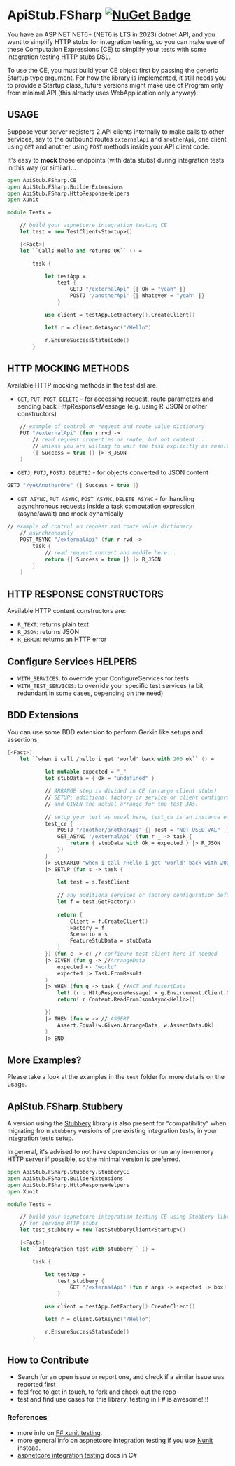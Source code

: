 # ApiStub.FSharp [![NuGet Badge](https://buildstats.info/nuget/ApiStub.FSharp)](https://www.nuget.org/packages/ApiStub.FSharp)

You have an ASP NET NET6+ (NET6 is LTS in 2023) dotnet API, and you want to simplify HTTP stubs for integration
testing, so you can make use of these Computation Expressions (CE) to simplify
your tests with some integration testing HTTP stubs DSL. 

To use the CE, you must build your CE object first by passing the generic Startup type argument. 
For how the library is implemented, it still needs you to provide a Startup class, 
future versions might make use of Program only from minimal API (this already uses WebApplication only anyway).


## USAGE

Suppose your server registers 2 API clients internally to make calls to other services, say to the outbound routes `externalApi` and `anotherApi`,
one client using `GET` and another using `POST` methods inside your API client code. 

It's easy to **mock** those endpoints (with data stubs) during integration tests in this way (or similar)...

```fsharp
open ApiStub.FSharp.CE
open ApiStub.FSharp.BuilderExtensions
open ApiStub.FSharp.HttpResponseHelpers
open Xunit

module Tests =

    // build your aspnetcore integration testing CE
    let test = new TestClient<Startup>()

    [<Fact>]
    let ``Calls Hello and returns OK`` () =

        task {

            let testApp =
                test { 
                    GETJ "/externalApi" {| Ok = "yeah" |}
                    POSTJ "/anotherApi" {| Whatever = "yeah" |}
                }

            use client = testApp.GetFactory().CreateClient()

            let! r = client.GetAsync("/Hello")

            r.EnsureSuccessStatusCode()
        } 
```

## HTTP MOCKING METHODS

Available HTTP mocking methods in the test dsl are: 

* `GET`, `PUT`, `POST`, `DELETE` - for accessing request, route parameters and sending back HttpResponseMessage (e.g. using R_JSON or other constructors)

```fsharp
    // example of control on request and route value dictionary
    PUT "/externalApi" (fun r rvd -> 
        // read request properties or route, but not content...
        // unless you are willing to wait the task explicitly as result
        {| Success = true |} |> R_JSON 
    )
```

* `GETJ`, `PUTJ`, `POSTJ`, `DELETEJ` - for objects converted to JSON content

```fsharp
GETJ "/yetAnotherOne" {| Success = true |}
```

* `GET_ASYNC`, `PUT_ASYNC`, `POST_ASYNC`, `DELETE_ASYNC` - for handling asynchronous requests inside a task computation expression (async/await) and mock dynamically

```fsharp
// example of control on request and route value dictionary
    // asynchronously
    POST_ASYNC "/externalApi" (fun r rvd -> 
        task {
            // read request content and meddle here...
            return {| Success = true |} |> R_JSON 
        }
    )
```

## HTTP RESPONSE CONSTRUCTORS

Available HTTP content constructors are: 

* `R_TEXT`: returns plain text
* `R_JSON`: returns JSON
* `R_ERROR`: returns an HTTP error

## Configure Services HELPERS

* `WITH_SERVICES`: to override your ConfigureServices for tests
* `WITH_TEST_SERVICES`: to override your specific test services (a bit redundant in some cases, depending on the need)

## BDD Extensions

You can use some BDD extension to perform Gerkin like setups and assertions

```fsharp
[<Fact>]
    let ``when i call /hello i get 'world' back with 200 ok`` () =
            
            let mutable expected = "_"
            let stubData = { Ok = "undefined" }

            // ARRANGE step is divided in CE (arrange client stubs)
            // SETUP: additional factory or service or client configuration
            // and GIVEN the actual arrange for the test 3As.
                
            // setup your test as usual here, test_ce is an instance of TestClient<TStartup>()
            test_ce {
                POSTJ "/another/anotherApi" {| Test = "NOT_USED_VAL" |}
                GET_ASYNC "/externalApi" (fun r _ -> task { 
                    return { stubData with Ok = expected } |> R_JSON 
                })
            }
            |> SCENARIO "when i call /Hello i get 'world' back with 200 ok"
            |> SETUP (fun s -> task {
            
                let test = s.TestClient
                
                // any additiona services or factory configuration before this point
                let f = test.GetFactory() 
                
                return {
                    Client = f.CreateClient()
                    Factory = f
                    Scenario = s
                    FeatureStubData = stubData
                }
            }) (fun c -> c) // configure test client here if needed
            |> GIVEN (fun g -> //ArrangeData
                expected <- "world"
                expected |> Task.FromResult
            )
            |> WHEN (fun g -> task { //ACT and AssertData
                let! (r : HttpResponseMessage) = g.Environment.Client.GetAsync("/Hello")
                return! r.Content.ReadFromJsonAsync<Hello>()

            })
            |> THEN (fun w -> // ASSERT
                Assert.Equal(w.Given.ArrangeData, w.AssertData.Ok) 
            )
            |> END

```


## More Examples?

Please take a look at the examples in the `test` folder for more details on the usage.

## ApiStub.FSharp.Stubbery

A version using the [Stubbery](https://github.com/markvincze/Stubbery) library is also present for "compatibility" when migrating from `stubbery` versions of pre existing integration tests, in your integration tests setup.

In general, it's advised to not have dependencies or run any in-memory HTTP server if possible, so the minimal version is preferred.


```fsharp
open ApiStub.FSharp.Stubbery.StubberyCE
open ApiStub.FSharp.BuilderExtensions
open ApiStub.FSharp.HttpResponseHelpers
open Xunit

module Tests =

    // build your aspnetcore integration testing CE using Stubbery library
    // for serving HTTP stubs
    let test_stubbery = new TestStubberyClient<Startup>()

    [<Fact>]
    let ``Integration test with stubbery`` () =

        task {

            let testApp =
                test_stubbery { 
                    GET "/externalApi" (fun r args -> expected |> box)
                }

            use client = testApp.GetFactory().CreateClient()

            let! r = client.GetAsync("/Hello")

            r.EnsureSuccessStatusCode()
        } 
```


## How to Contribute

* Search for an open issue or report one, and check if a similar issue was reported first
* feel free to get in touch, to fork and check out the repo
* test and find use cases for this library, testing in F# is awesome!!!!

### References

* more info on [F# xunit testing](https://learn.microsoft.com/en-us/dotnet/core/testing/unit-testing-fsharp-with-dotnet-test).
* more general info on aspnetcore integration testing if you use [Nunit](https://learn.microsoft.com/en-us/dotnet/core/testing/unit-testing-fsharp-with-nunit) instead.
* [aspnetcore integration testing](https://learn.microsoft.com/en-us/aspnet/core/test/integration-tests?view=aspnetcore-7.0) docs in C#

